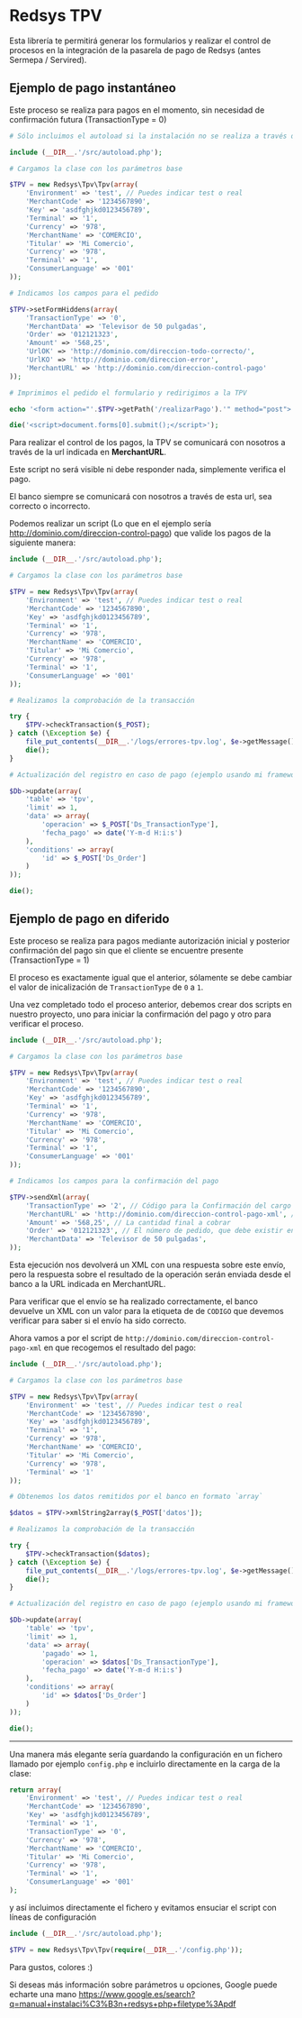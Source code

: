 Redsys TPV
=====

Esta librería te permitirá generar los formularios y realizar el control de procesos en la integración de la pasarela de pago de Redsys (antes Sermepa / Servired).

## Ejemplo de pago instantáneo

Este proceso se realiza para pagos en el momento, sin necesidad de confirmación futura (TransactionType = 0)

```php
# Sólo incluimos el autoload si la instalación no se realiza a través de Composer

include (__DIR__.'/src/autoload.php');

# Cargamos la clase con los parámetros base

$TPV = new Redsys\Tpv\Tpv(array(
    'Environment' => 'test', // Puedes indicar test o real
    'MerchantCode' => '1234567890',
    'Key' => 'asdfghjkd0123456789',
    'Terminal' => '1',
    'Currency' => '978',
    'MerchantName' => 'COMERCIO',
    'Titular' => 'Mi Comercio',
    'Currency' => '978',
    'Terminal' => '1',
    'ConsumerLanguage' => '001'
));

# Indicamos los campos para el pedido

$TPV->setFormHiddens(array(
    'TransactionType' => '0',
    'MerchantData' => 'Televisor de 50 pulgadas',
    'Order' => '012121323',
    'Amount' => '568,25',
    'UrlOK' => 'http://dominio.com/direccion-todo-correcto/',
    'UrlKO' => 'http://dominio.com/direccion-error',
    'MerchantURL' => 'http://dominio.com/direccion-control-pago'
));

# Imprimimos el pedido el formulario y redirigimos a la TPV

echo '<form action="'.$TPV->getPath('/realizarPago').'" method="post">'.$TPV->getFormHiddens().'</form>';

die('<script>document.forms[0].submit();</script>');
```

Para realizar el control de los pagos, la TPV se comunicará con nosotros a través de la url indicada en **MerchantURL**.

Este script no será visible ni debe responder nada, simplemente verifica el pago.

El banco siempre se comunicará con nosotros a través de esta url, sea correcto o incorrecto.

Podemos realizar un script (Lo que en el ejemplo sería http://dominio.com/direccion-control-pago) que valide los pagos de la siguiente manera:

```php
include (__DIR__.'/src/autoload.php');

# Cargamos la clase con los parámetros base

$TPV = new Redsys\Tpv\Tpv(array(
    'Environment' => 'test', // Puedes indicar test o real
    'MerchantCode' => '1234567890',
    'Key' => 'asdfghjkd0123456789',
    'Terminal' => '1',
    'Currency' => '978',
    'MerchantName' => 'COMERCIO',
    'Titular' => 'Mi Comercio',
    'Currency' => '978',
    'Terminal' => '1',
    'ConsumerLanguage' => '001'
));

# Realizamos la comprobación de la transacción

try {
    $TPV->checkTransaction($_POST);
} catch (\Exception $e) {
    file_put_contents(__DIR__.'/logs/errores-tpv.log', $e->getMessage(), FILE_APPEND);
    die();
}

# Actualización del registro en caso de pago (ejemplo usando mi framework)

$Db->update(array(
    'table' => 'tpv',
    'limit' => 1,
    'data' => array(
        'operacion' => $_POST['Ds_TransactionType'],
        'fecha_pago' => date('Y-m-d H:i:s')
    ),
    'conditions' => array(
        'id' => $_POST['Ds_Order']
    )
));

die();
```

## Ejemplo de pago en diferido

Este proceso se realiza para pagos mediante autorización inicial y posterior confirmación del pago sin que el cliente se encuentre presente (TransactionType = 1)

El proceso es exactamente igual que el anterior, sólamente se debe cambiar el valor de inicalización de `TransactionType` de `0` a `1`.

Una vez completado todo el proceso anterior, debemos crear dos scripts en nuestro proyecto, uno para iniciar la confirmación del pago y otro para verificar el proceso.

```php
include (__DIR__.'/src/autoload.php');

# Cargamos la clase con los parámetros base

$TPV = new Redsys\Tpv\Tpv(array(
    'Environment' => 'test', // Puedes indicar test o real
    'MerchantCode' => '1234567890',
    'Key' => 'asdfghjkd0123456789',
    'Terminal' => '1',
    'Currency' => '978',
    'MerchantName' => 'COMERCIO',
    'Titular' => 'Mi Comercio',
    'Currency' => '978',
    'Terminal' => '1',
    'ConsumerLanguage' => '001'
));

# Indicamos los campos para la confirmación del pago

$TPV->sendXml(array(
    'TransactionType' => '2', // Código para la Confirmación del cargo
    'MerchantURL' => 'http://dominio.com/direccion-control-pago-xml', // A esta URL enviará el banco la confirmación del cobro
    'Amount' => '568,25', // La cantidad final a cobrar
    'Order' => '012121323', // El número de pedido, que debe existir en el sistema bancario a través de una autorización previa
    'MerchantData' => 'Televisor de 50 pulgadas',
));
````

Esta ejecución nos devolverá un XML con una respuesta sobre este envío, pero la respuesta sobre el resultado de la operación serán enviada desde el banco a la URL indicada en MerchantURL.

Para verificar que el envío se ha realizado correctamente, el banco devuelve un XML con un valor para la etiqueta de  de `CODIGO` que devemos verificar para saber si el envío ha sido correcto.

Ahora vamos a por el script de `http://dominio.com/direccion-control-pago-xml` en que recogemos el resultado del pago:

```php
include (__DIR__.'/src/autoload.php');

# Cargamos la clase con los parámetros base

$TPV = new Redsys\Tpv\Tpv(array(
    'Environment' => 'test', // Puedes indicar test o real
    'MerchantCode' => '1234567890',
    'Key' => 'asdfghjkd0123456789',
    'Terminal' => '1',
    'Currency' => '978',
    'MerchantName' => 'COMERCIO',
    'Titular' => 'Mi Comercio',
    'Currency' => '978',
    'Terminal' => '1'
));

# Obtenemos los datos remitidos por el banco en formato `array`

$datos = $TPV->xmlString2array($_POST['datos']);

# Realizamos la comprobación de la transacción

try {
    $TPV->checkTransaction($datos);
} catch (\Exception $e) {
    file_put_contents(__DIR__.'/logs/errores-tpv.log', $e->getMessage(), FILE_APPEND);
    die();
}

# Actualización del registro en caso de pago (ejemplo usando mi framework)

$Db->update(array(
    'table' => 'tpv',
    'limit' => 1,
    'data' => array(
        'pagado' => 1,
        'operacion' => $datos['Ds_TransactionType'],
        'fecha_pago' => date('Y-m-d H:i:s')
    ),
    'conditions' => array(
        'id' => $datos['Ds_Order']
    )
));

die();
```

--------

Una manera más elegante sería guardando la configuración en un fichero llamado por ejemplo `config.php` e incluirlo directamente en la carga de la clase:

```php
return array(
    'Environment' => 'test', // Puedes indicar test o real
    'MerchantCode' => '1234567890',
    'Key' => 'asdfghjkd0123456789',
    'Terminal' => '1',
    'TransactionType' => '0',
    'Currency' => '978',
    'MerchantName' => 'COMERCIO',
    'Titular' => 'Mi Comercio',
    'Currency' => '978',
    'Terminal' => '1',
    'ConsumerLanguage' => '001'
);
```

y así incluimos directamente el fichero y evitamos ensuciar el script con líneas de configuración

```php
include (__DIR__.'/src/autoload.php');

$TPV = new Redsys\Tpv\Tpv(require(__DIR__.'/config.php'));
```

Para gustos, colores :)

Si deseas más información sobre parámetros u opciones, Google puede echarte una mano https://www.google.es/search?q=manual+instalaci%C3%B3n+redsys+php+filetype%3Apdf
